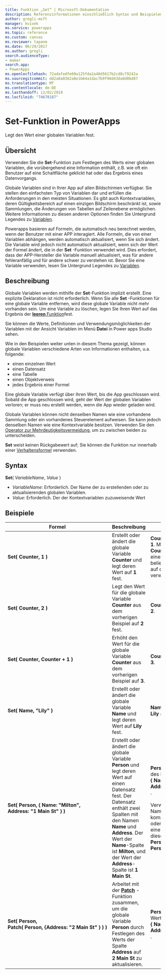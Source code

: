 ```yaml
---
title: Funktion „Set“ | Microsoft-Dokumentation
description: Referenzinformationen einschließlich Syntax und Beispielen für die Set-Funktion in PowerApps
author: gregli-msft
manager: kvivek
ms.service: powerapps
ms.topic: reference
ms.custom: canvas
ms.reviewer: tapanm
ms.date: 06/29/2017
ms.author: gregli
search.audienceType:
- maker
search.app:
- PowerApps
ms.openlocfilehash: 72adafedfe09a125fda2a48d5617b2cd8c79242a
ms.sourcegitcommit: dd2a8a0362a8e1b64a1dac7b9f98d43da8d0bd87
ms.translationtype: MT
ms.contentlocale: de-DE
ms.lasthandoff: 12/02/2019
ms.locfileid: "74678187"
---
```

# <a name="set-function-in-powerapps"></a>Set-Funktion in PowerApps
Legt den Wert einer globalen Variablen fest.

## <a name="overview"></a>Übersicht
Verwenden Sie die **Set**-Funktion zum Festlegen des Werts einer globalen Variablen, die vorübergehend eine Information enthält, z.B. wie oft ein Benutzer auf eine Schaltfläche geklickt hat oder das Ergebnis eines Datenvorgangs.  

Globale Variablen sind in Ihrer App auf allen Bildschirmen verfügbar. Sie stellen den einfachsten Typ von Variablen dar und erfüllen die Anforderungen in den meisten Situationen. Es gibt auch Kontextvariablen, deren Gültigkeitsbereich auf einen einzigen Bildschirm beschränkt ist, sowie Sammlungen, die Änderungen von Tabellen auf Zeilenebene ermöglichen. Weitere Informationen zu diesen anderen Optionen finden Sie Untergrund Legendes zu [Variablen](../working-with-variables.md).

Powerapps basieren auf Formeln, die automatisch neu berechnet werden, wenn der Benutzer mit einer APP interagiert. Alle Formeln, die von einer Variablen abhängen, werden automatisch aktualisiert, wenn Sie sich ändert. Die Variable wird jedoch nicht automatisch aktualisiert, wenn sich der Wert der Formel ändert, die in der **Set** -Funktion verwendet wird. Dies erfordert, dass der APP-Hersteller die Variable manuell aktualisiert, was für andere fehleranfällig und für andere schwer zu verstehen ist. Bevor Sie eine Variable verwenden, lesen Sie Untergrund Legendes zu [Variablen](../working-with-variables.md).

## <a name="description"></a>Beschreibung
Globale Variablen werden mithilfe der **Set**-Funktion implizit erstellt. Eine explizite Deklaration ist nicht erforderlich. Wenn Sie alle **Set** -Funktionen für eine globale Variable entfernen, wird diese globale Variable nicht mehr vorhanden sein. Um eine Variable zu löschen, legen Sie Ihren Wert auf das Ergebnis der [ **leeren** Funktion](function-isblank-isempty.md)fest.

Sie können die Werte, Definitionen und Verwendungsmöglichkeiten der Variablen mit der Ansicht Variablen im Menü **Datei** in Power apps Studio sehen.

Wie in den Beispielen weiter unten in diesem Thema gezeigt, können globale Variablen verschiedene Arten von Informationen enthalten, u.a. folgende:

* einen einzelnen Wert
* einen Datensatz
* eine Tabelle
* einen Objektverweis
* jedes Ergebnis einer Formel

Eine globale Variable verfügt über ihren Wert, bis die App geschlossen wird.  Sobald die App geschlossen wird, geht der Wert der globalen Variablen verloren; er muss neu erstellt werden, wenn die App wieder geladen wird.

Globale Variablen können nicht denselben Namen wie eine vorhandene Sammlung oder ein vorhandenes Steuerelement aufweisen.  Sie kann jedoch denselben Namen wie eine Kontextvariable besitzen.  Verwenden Sie den [Operator zur Mehrdeutigkeitsvermeidung](operators.md#disambiguation-operator), um zu zwischen beiden zu unterscheiden.

**Set** weist keinen Rückgabewert auf; Sie können die Funktion nur innerhalb einer [Verhaltensformel](../working-with-formulas-in-depth.md) verwenden.

## <a name="syntax"></a>Syntax
**Set**( *VariableName*, *Value* )

* *VariableName*: Erforderlich.  Der Name der zu erstellenden oder zu aktualisierenden globalen Variablen.
* *Value*: Erforderlich.  Der der Kontextvariablen zuzuweisende Wert

## <a name="examples"></a>Beispiele

| Formel | Beschreibung | Ergebnis |
| --- | --- | --- |
| **Set(&nbsp;Counter,&nbsp;1&nbsp;)** |Erstellt oder ändert die globale Variable **Counter** und legt deren Wert auf **1** fest. |**Counter** hat den Wert **1**. Mit dem Namen **Counter** können Sie in einer Formel in einem beliebigen Bildschirm auf diese Variable verweisen. |
| **Set(&nbsp;Counter,&nbsp;2&nbsp;)** |Legt den Wert für die globale Variable **Counter** aus dem vorherigen Beispiel auf **2** fest. |**Counter** hat den Wert **2**. |
| **Set(&nbsp;Counter,&nbsp;Counter + 1&nbsp;)** |Erhöht den Wert für die globale Variable **Counter** aus dem vorherigen Beispiel auf **3**. |**Counter** hat den Wert **3**. |
| **Set(&nbsp;Name,&nbsp;"Lily" )** |Erstellt oder ändert die globale Variable **Name** und legt deren Wert auf **Lily** fest. |**Name** weist den Wert **Lily** auf. |
| **Set(&nbsp;Person,&nbsp;{&nbsp;Name:&nbsp;"Milton", Address:&nbsp;"1&nbsp;Main&nbsp;St"&nbsp;} )** |Erstellt oder ändert die globale Variable **Person** und legt deren Wert auf einen Datensatz fest. Der Datensatz enthält zwei Spalten mit den Namen **Name** und **Address**. Der Wert der **Name**-Spalte ist **Milton**, und der Wert der **Address**-Spalte ist **1 Main St**. |**Person** hat den Wert des Datensatzes **{&nbsp;Name:&nbsp;"Milton", Address:&nbsp;"1&nbsp;Main&nbsp;St"&nbsp;}** .<br><br>Verweisen Sie mit dem Namen **Person** auf den kompletten Datensatz, oder verweisen Sie auf eine einzelne Spalte dieses Datensatzes mit **Person.Name** oder **Person.Address**. |
| **Set(&nbsp;Person, Patch(&nbsp;Person,&nbsp;{Address:&nbsp;"2&nbsp;Main&nbsp;St"&nbsp;}&nbsp;)&nbsp;)** |Arbeitet mit der **[Patch](function-patch.md)** -Funktion zusammen, um die globale Variable **Person** durch Festlegen des Werts der Spalte **Address** auf **2 Main St** zu aktualisieren. |**Person** hat nun den Wert des Datensatzes **{&nbsp;Name:&nbsp;"Milton", Address:&nbsp;"2&nbsp;Main&nbsp;St"&nbsp;}** . |

